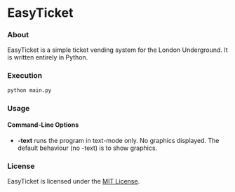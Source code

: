 # EasyTicket
### About
EasyTicket is a simple ticket vending system for the London Underground. It is written entirely in Python.

### Execution
```Bash
python main.py
```

### Usage
#### Command-Line Options
* **-text** runs the program in text-mode only. No graphics displayed. The default behaviour (no -text) is to show graphics.

### License
EasyTicket is licensed under the [MIT License](https://github.com/elailai94/EasyTicket/blob/master/LICENSE.md).
